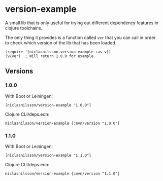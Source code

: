 # version-example

A small lib that is only useful for trying out different dependency 
features in clojure toolchains.

The only thing it provides is a function called ```ver``` that you can
call in order to check which version of the lib that has been loaded.

```
(require '[niclasnilsson.version-example :as v])
(v/ver)  ; Will return 1.0.0 for example
```

## Versions

### 1.0.0

With Boot or Leiningen:

```
[niclasnilsson/version-example "1.0.0"]
```

Clojure CLI/deps.edn:

```
niclasnilsson/version-example {:mvn/version "1.0.0"}
```

### 1.1.0

With Boot or Leiningen:

```
[niclasnilsson/version-example "1.1.0"]
```

Clojure CLI/deps.edn:

```
niclasnilsson/version-example {:mvn/version "1.1.0"}
```

